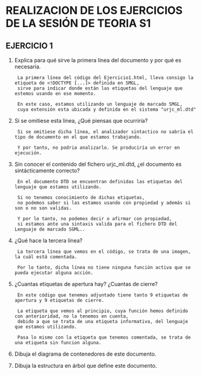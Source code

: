 # REALIZACION DE LOS EJERCICIOS DE LA SESIÓN DE TEORIA S1  

## EJERCICIO 1
1. Explica para qué sirve la primera línea del documento y por qué es necesaria.  

        La primera línea del código del Ejercicio1.html, lleva consigo la etiqueta de <!DOCTYPE [...]> definida en SMGL,  
        sirve para indicar donde están las etiquetas del lenguaje que estemos usando en ese momento.  
          
        En este caso, estamos utilizando un lenguaje de marcado SMGL,  
        cuya extensión esta ubicada y definida en el sistema "urjc_ml.dtd"  

2. Si se omitiese esta línea, ¿Qué piensas que ocurriría?  
 
        Si se omitiese dicha línea, el analizador sintactico no sabría el tipo de documento en el que estamos trabajando.  

        Y por tanto, no podria analizarlo. Se produciría un error en ejecución. 

3. Sin conocer el contenido del fichero urjc_ml.dtd, ¿el documento es sintácticamente correcto?  

        En el documento DTD se encuentran definidas las etiquetas del lenguaje que estamos utilizando.  
        
        Si no tenemos conocimiento de dichas etiquetas,  
        no podemos saber si las estamos usando con propiedad y además si son o no son validas. 
        
        Y por lo tanto, no podemos decir o afirmar con propiedad,  
        si estamos ante una sintaxis valida para el fichero DTD del Lenguaje de marcado SGML..

4. ¿Qué hace la tercera línea?  

        La tercera línea que vemos en el código, se trata de una imagen, la cuál está comentada.  
        
        Por lo tanto, dicha línea no tiene ninguna función activa que se pueda ejecutar alguna acción.  


5. ¿Cuantas etiquetas de apertura hay? ¿Cuantas de cierre?  

        En este código que tenemos adjuntado tiene tanto 9 etiquetas de apertura y 9 etiquetas de cierre.  

        La etiqueta que vemos al principio, cuya función hemos definido con anterioridad, no la tenemos en cuenta,  
        debido a que se trata de una etiqueta informativa, del lenguaje que estamos utilizando.  

        Pasa lo mismo con la etiqueta que tenemos comentada, se trata de una etiqueta sin funcion alguna.  

6. Dibuja el diagrama de contenedores de este documento.  

7. Dibuja la estructura en árbol que define este documento.  
